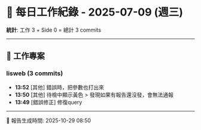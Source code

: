 # 📅 每日工作紀錄 - 2025-07-09 (週三)

**統計**: 工作 3 + Side 0 = 總計 3 commits

---

## 💼 工作專案

### lisweb (3 commits)

- **13:52** [其他] 錯誤時，把參數也打出來
- **13:50** [其他] 待檢中顯示黃色 > 發現如果有報告還沒發，會無法通報
- **13:49** [錯誤修正] 修復query

---

📅 報告生成時間: 2025-10-29 08:50
